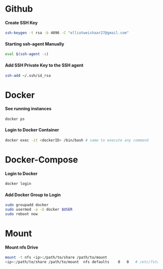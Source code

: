 # Github
#### Create SSH Key
```bash
ssh-keygen -t rsa -b 4096 -C "elliotweishaar27@gmail.com"
```
#### Starting ssh-agent Manually
```bash
eval $(ssh-agent -s)
```
#### Add SSH Private Key to the SSH agent
```bash
ssh-add ~/.ssh/id_rsa
```
# Docker
#### See running instances
```bash
docker ps
```
#### Login to Docker Container
```bash
docker exec -it <dockerID> /bin/bash # same to execute any command
```
# Docker-Compose
#### Login to Docker
```bash
docker login
```
#### Add Docker Group to Login
```bash
sudo groupadd docker
sudo usermod -a -G docker $USER
sudo reboot now
```
# Mount
#### Mount nfs Drive
```bash
mount -t nfs <ip>:/path/to/share /path/to/mount
<ip>:/path/to/share	/path/to/mount	nfs	defaults	0	0	# /etc/fstab entry
```